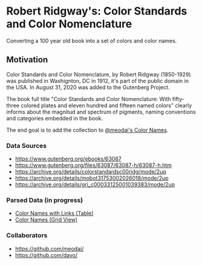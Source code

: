 # Robert Ridgway's: Color Standards and Color Nomenclature
Converting a 100 year old book into a set of colors and color names.

## Motivation

Color Standards and Color Nomenclature, by Robert Ridgway (1850-1929) was published in Washignton, DC in 1912, it's part of the public domain in the USA. In August 31, 2020 was added to the Gutenberg Project.

The book full title "Color Standards and Color Nomenclature: With fifty-three colored plates and eleven hundred and fifteen named colors" clearly informs about the magnitud and spectrum of pigments, naming conventions and categories embedded in the book.

The end goal is to add the collection to [@meodai's Color Names](https://github.com/meodai/color-names).


### Data Sources

- https://www.gutenberg.org/ebooks/63087
- https://www.gutenberg.org/files/63087/63087-h/63087-h.htm
- https://archive.org/details/colorstandardsc00ridg/mode/2up
- https://archive.org/details/mobot31753002026018/mode/2up
- https://archive.org/details/gri_c00033125001039383/mode/2up


### Parsed Data (in progress)

- [Color Names with Links (Table)](https://airtable.com/shrabAncr9wXCgE3T)
- [Color Names (Grid View)](https://airtable.com/shrgNqiOZmtuqdD7W/tblC7IMejtiLBmUm6)

### Collaborators

- https://github.com/meodai/
- https://github.com/davo/
